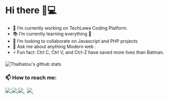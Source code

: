 # Hi there 👋💻

- 🔭 I’m currently working on TechLewa Coding Platform.
- 📚 I’m currently learning everything 🤣
- 👯 I’m looking to collaborate on Javascript and PHP projects
- 💬 Ask me about anything Modern web .
- ⚡ Fun fact: Ctrl C, Ctrl V, and Ctrl-Z have saved more lives than Batman.

![Thalhatou's github stats](https://github-readme-stats.vercel.app/api?username=thalhatou)


<h3 align="left">📫&nbsp;How to reach me:</h3>

<a href="https://api.whatsapp.com/send?phone=237677730017&text=Hello%20Olayemii,%20I%20got%20your%20contact%20from%20your%20Github%20profile" alt="Connect on Whatsapp"> 
    <img src="https://img.shields.io/badge/WHATSAPP-%2325D366.svg?&style=for-the-badge&logo=whatsapp&logoColor=white" /> 
</a>
<a href="https://www.twitter.com/thalhatou" alt="Follow Me on Twitter"> 
    <img src="https://img.shields.io/badge/twitter-%231DA1F2.svg?&style=for-the-badge&logo=twitter&logoColor=white" />
</a>
<a href="https://www.linkedin.com/in/thalhatou" alt="Connect on LinkedIn"> 
  <img src="https://img.shields.io/badge/linkedin-%230077B5.svg?&style=for-the-badge&logo=linkedin&logoColor=white" />
</a>&nbsp;
<a href="mailto:thalhatouyahya5352@gmail.com">
  <img src="https://img.shields.io/badge/email me-%23D14836.svg?&style=for-the-badge&logo=gmail&logoColor=white" />
</a>&nbsp;&nbsp;



